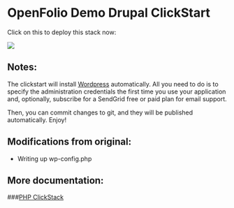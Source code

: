 #  OpenFolio Demo Drupal ClickStart

Click on this to deploy this stack now:

<a href="https://grandcentral.cloudbees.com/?CB_clickstart=https://raw.github.com/cloudbees-community/wordpress-clickstart/master/clickstart.json"><img src="https://d3ko533tu1ozfq.cloudfront.net/clickstart/deployInstantly_white.png"/></a>

## Notes:
The clickstart will install <a href="http://wordpress.org">Wordpress</a> automatically. All you need to do is to specify the administration credentials the first time you use your application and, optionally, subscribe for a SendGrid free or paid plan for email support. 

Then, you can commit changes to git, and they will be published automatically. Enjoy!

## Modifications from original:

- Writing up wp-config.php

## More documentation:

###[PHP ClickStack](https://github.com/cloudbees-community/php-clickstack)
